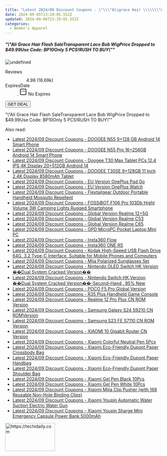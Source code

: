 ```yaml
---
title: "Latest 2024/09 Discount Coupons - \"\\\"Aligrace Hair \\\\\\\"Ali Grace Hair Flash SaleTransparent Lace Bob WigPrice Dropped to $49.99Use Code: BP10Only 5 PCS!RUSH TO BUY\\\\\\\"\\\"\""
date: 2024-09-05T23:29:05.552Z
updated: 2024-09-06T23:29:05.552Z
categories:
  - Women's Apparel
---
```



<div class="max-w-4xl mx-auto grid grid-cols-1 lg:max-w-5xl lg:gap-x-20 lg:grid-cols-2">
  <div class="relative p-3 col-start-1 row-start-1 flex flex-col-reverse rounded-lg bg-gradient-to-t from-black/75 via-black/0 sm:bg-none sm:row-start-2 sm:p-0 lg:row-start-1">
    <h5 class="mt-1 text-lg font-semibold text-white sm:text-slate-900 md:text-2xl dark:sm:text-white">&quot;\&quot;Ali Grace Hair Flash SaleTransparent Lace Bob WigPrice Dropped to $49.99Use Code: BP10Only 5 PCS!RUSH TO BUY\&quot;&quot;</h5>
  </div>
  
  <div class="col-start-1 col-end-3 row-start-1 grid gap-4 sm:mb-6 sm:grid-cols-4 lg:col-start-2 lg:row-span-6 lg:row-end-6 lg:mb-0 lg:gap-6">
      <img src="https://cdn3.impact.com//display-logo-via-campaign/19272.gif" onClick="javascript:window.open(decodeURIComponent('https%3A%2F%2Faligracehair.sjv.io%2Fc%2F5597632%2F1709188%2F19272'), '_blank');void(0);" alt="undefined" class="h-60 w-full rounded-lg object-cover sm:col-span-2 sm:h-52 lg:col-span-full" loading="lazy" />
    
  </div>
  <dl class="row-start-2 mt-4 flex items-center text-xs font-medium sm:row-start-3 sm:mt-1 md:mt-2.5 lg:row-start-2">
    <dt class="sr-only">Reviews</dt>
    <dd class="flex items-center text-indigo-600 dark:text-indigo-400">
      <svg width="24" height="24" fill="none" aria-hidden="true" class="mr-1 stroke-current dark:stroke-indigo-500">
        <path d="m12 5 2 5h5l-4 4 2.103 5L12 16l-5.103 3L9 14l-4-4h5l2-5Z" stroke-width="2" stroke-linecap="round" stroke-linejoin="round" />
      </svg>
      <span>4.98 <span class="font-normal text-slate-400">(16.69k)</span></span>
    </dd>
    <dt class="sr-only">ExpiresDate</dt>
    <dd class="flex items-center">
      <svg width="2" height="2" aria-hidden="true" fill="currentColor" class="mx-3 text-slate-300">
        <circle cx="1" cy="1" r="1" />
      </svg>
      <svg width="24" height="24" viewBox="0 0 24 24" fill="none" stroke="currentColor" stroke-width="2">
        <rect x="3" y="3" width="18" height="18" rx="2" fill="#fff" />
        <path d="M6 10L18 10" stroke="red" stroke-width="2" fill="none" />
        <path d="M10 6L10 18" stroke="#fff" stroke-width="2" fill="none" />
      </svg>
      No Expires    </dd>
  </dl>
  <div class="col-start-1 row-start-3 mt-4 self-center sm:col-start-2 sm:row-span-2 sm:row-start-2 sm:mt-0 lg:col-start-1 lg:row-start-3 lg:row-end-4 lg:mt-6">
    <button type="button" onClick="javascript:window.open(decodeURIComponent('https%3A%2F%2Faligracehair.sjv.io%2Fc%2F5597632%2F1709188%2F19272'), '_blank');void(0);" class="rounded-lg bg-red-600 px-3 py-2 text-sm font-medium leading-6 text-white">GET DEAL</button>
  </div>
  <p class="col-start-1 mt-4 text-sm leading-6 sm:col-span-2 lg:col-span-1 lg:row-start-4 lg:mt-6 dark:text-slate-400">
    "\"Ali Grace Hair Flash SaleTransparent Lace Bob WigPrice Dropped to $49.99Use Code: BP10Only 5 PCS!RUSH TO BUY\""  </p>
</div>
<span class="atpl-alsoreadstyle">Also read:</span>
<div><ul>
<li><a href="https://coupons.techidaily.com/coupon-1117949-share-97331-sale/"><u>Latest 2024/09 Discount Coupons - DOOGEE N55 9+128 GB Android 14 Smart Phone</u></a></li>
<li><a href="https://coupons.techidaily.com/coupon-1117950-share-97331-sale/"><u>Latest 2024/09 Discount Coupons - DOOGEE N55 Pro 16+256GB Android 14 Smart Phone</u></a></li>
<li><a href="https://coupons.techidaily.com/coupon-1117948-share-97331-sale/"><u>Latest 2024/09 Discount Coupons - Doogee T30 Max Tablet PCs 12.4 IPS 4K Display 20+512GB Android 14</u></a></li>
<li><a href="https://coupons.techidaily.com/coupon-1117951-share-97331-sale/"><u>Latest 2024/09 Discount Coupons - DOOGEE T30SE 9+128GB 11 Inch 2.4K Display 8580mAh Tablet</u></a></li>
<li><a href="https://coupons.techidaily.com/coupon-1118018-share-97331-sale/"><u>Latest 2024/09 Discount Coupons - EU Version OnePlus Pad Go</u></a></li>
<li><a href="https://coupons.techidaily.com/coupon-1118013-share-97331-sale/"><u>Latest 2024/09 Discount Coupons - EU Version OnePlus Watch</u></a></li>
<li><a href="https://coupons.techidaily.com/coupon-1117937-share-97331-sale/"><u>Latest 2024/09 Discount Coupons - Flextailgear Outdoor Portable Handheld Mosquito Repellent</u></a></li>
<li><a href="https://coupons.techidaily.com/coupon-1117952-share-97331-sale/"><u>Latest 2024/09 Discount Coupons - FOSSiBOT F106 Pro 103Db Hight Volume 3W Camping Lights Rugged Smartphone</u></a></li>
<li><a href="https://coupons.techidaily.com/coupon-1118014-share-97331-sale/"><u>Latest 2024/09 Discount Coupons - Global Version Realme 12+5G</u></a></li>
<li><a href="https://coupons.techidaily.com/coupon-1117946-share-97331-sale/"><u>Latest 2024/09 Discount Coupons - Global Version Realme C53</u></a></li>
<li><a href="https://coupons.techidaily.com/coupon-1118009-share-97331-sale/"><u>Latest 2024/09 Discount Coupons - Global Version Realme C65</u></a></li>
<li><a href="https://coupons.techidaily.com/coupon-1117947-share-97331-sale/"><u>Latest 2024/09 Discount Coupons - GPD MicroPC Pocket Laptop Mini PC</u></a></li>
<li><a href="https://coupons.techidaily.com/coupon-1118010-share-97331-sale/"><u>Latest 2024/09 Discount Coupons - Insta360 Flow</u></a></li>
<li><a href="https://coupons.techidaily.com/coupon-1118011-share-97331-sale/"><u>Latest 2024/09 Discount Coupons - Insta360 ONE RS</u></a></li>
<li><a href="https://coupons.techidaily.com/coupon-1117936-share-97331-sale/"><u>Latest 2024/09 Discount Coupons - Kodak High-Speed USB Flash Drive 64G, 3.2 Type-C Interface, Suitable for Mobile Phones and Computers</u></a></li>
<li><a href="https://coupons.techidaily.com/coupon-1117938-share-97331-sale/"><u>Latest 2024/09 Discount Coupons - Mija Polarized Sunglasses Set</u></a></li>
<li><a href="https://coupons.techidaily.com/coupon-1118016-share-97331-sale/"><u>Latest 2024/09 Discount Coupons - Nintendo OLED Switch HK Version ��Dual System Cracked Version��</u></a></li>
<li><a href="https://coupons.techidaily.com/coupon-1118015-share-97331-sale/"><u>Latest 2024/09 Discount Coupons - Nintendo Switch HK Version ��Dual System Cracked Version��-Second-Hand , 95% New</u></a></li>
<li><a href="https://coupons.techidaily.com/coupon-1118017-share-97331-sale/"><u>Latest 2024/09 Discount Coupons - POCO F5 Pro Global Version</u></a></li>
<li><a href="https://coupons.techidaily.com/coupon-1118012-share-97331-sale/"><u>Latest 2024/09 Discount Coupons - R35 Plus Handheld Game Console</u></a></li>
<li><a href="https://coupons.techidaily.com/coupon-1118020-share-97331-sale/"><u>Latest 2024/09 Discount Coupons - Realme 12 Pro Plus CN ROM Version</u></a></li>
<li><a href="https://coupons.techidaily.com/coupon-1118022-share-97331-sale/"><u>Latest 2024/09 Discount Coupons - Samsung Galaxy S24 S9210 CN ROMVersion</u></a></li>
<li><a href="https://coupons.techidaily.com/coupon-1118021-share-97331-sale/"><u>Latest 2024/09 Discount Coupons - Samsung S23 FE S7110 CN ROM Version</u></a></li>
<li><a href="https://coupons.techidaily.com/coupon-1118019-share-97331-sale/"><u>Latest 2024/09 Discount Coupons - XIAOMI 10 Gigabit Router CN Version</u></a></li>
<li><a href="https://coupons.techidaily.com/coupon-1117939-share-97331-sale/"><u>Latest 2024/09 Discount Coupons - Xiaomi Colorful Neutral Pen 5Pcs</u></a></li>
<li><a href="https://coupons.techidaily.com/coupon-1117942-share-97331-sale/"><u>Latest 2024/09 Discount Coupons - Xiaomi Eco-Friendly Dupont Paper Crossbody Bag</u></a></li>
<li><a href="https://coupons.techidaily.com/coupon-1117944-share-97331-sale/"><u>Latest 2024/09 Discount Coupons - Xiaomi Eco-Friendly Dupont Paper Handbag</u></a></li>
<li><a href="https://coupons.techidaily.com/coupon-1117943-share-97331-sale/"><u>Latest 2024/09 Discount Coupons - Xiaomi Eco-Friendly Dupont Paper Shoulder Bag</u></a></li>
<li><a href="https://coupons.techidaily.com/coupon-1117941-share-97331-sale/"><u>Latest 2024/09 Discount Coupons - Xiaomi Gel Pen Black 10Pcs</u></a></li>
<li><a href="https://coupons.techidaily.com/coupon-1117940-share-97331-sale/"><u>Latest 2024/09 Discount Coupons - Xiaomi Gel Pen White 10Pcs</u></a></li>
<li><a href="https://coupons.techidaily.com/coupon-1117945-share-97331-sale/"><u>Latest 2024/09 Discount Coupons - Xiaomi Mijia Clip Pusher (with 168 Reusable Non-Hole Binding Clips)</u></a></li>
<li><a href="https://coupons.techidaily.com/coupon-1118008-share-97331-sale/"><u>Latest 2024/09 Discount Coupons - Xiaomi Youpin Automatic Water Suction Electric Water Gun</u></a></li>
<li><a href="https://coupons.techidaily.com/coupon-1118007-share-97331-sale/"><u>Latest 2024/09 Discount Coupons - Xiaomi Youpin Sharge Mini Emergency Capsule Power Bank 5000mAh</u></a></li>
</ul></div>

<ins class="adsbygoogle"
      style="display:block"
      data-ad-client="ca-pub-7571918770474297"
      data-ad-slot="8358498916"
      data-ad-format="auto"
      data-full-width-responsive="true"></ins>
<!-- affiliate ads begin -->
<a href="https://aligracehair.sjv.io/c/5597632/2135352/19272" target="_top" id="2135352">
  <img src="//a.impactradius-go.com/display-ad/19272-2135352" border="0" alt="https://techidaily.com" width="160" height="90"/>
</a>
<img height="0" width="0" src="https://aligracehair.sjv.io/i/5597632/2135352/19272" style="position:absolute;visibility:hidden;" border="0" />
<!-- affiliate ads end -->